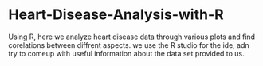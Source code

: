 # Heart-Disease-Analysis-with-R
Using R, here we analyze  heart disease data through various plots and find corelations between diffrent aspects. we use the R studio for the ide, adn try to comeup with 
useful information about the data set provided to us.

